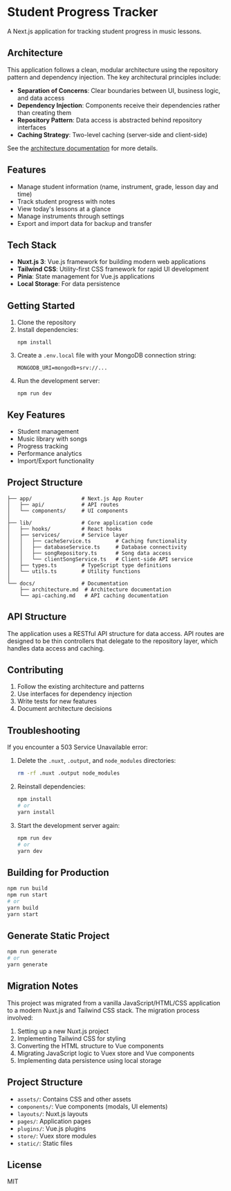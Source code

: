 # Student Progress Tracker

A Next.js application for tracking student progress in music lessons.

## Architecture

This application follows a clean, modular architecture using the repository pattern and dependency injection. The key architectural principles include:

- **Separation of Concerns**: Clear boundaries between UI, business logic, and data access
- **Dependency Injection**: Components receive their dependencies rather than creating them
- **Repository Pattern**: Data access is abstracted behind repository interfaces
- **Caching Strategy**: Two-level caching (server-side and client-side)

See the [architecture documentation](./docs/architecture.md) for more details.

## Features

- Manage student information (name, instrument, grade, lesson day and time)
- Track student progress with notes
- View today's lessons at a glance
- Manage instruments through settings
- Export and import data for backup and transfer

## Tech Stack

- **Nuxt.js 3**: Vue.js framework for building modern web applications
- **Tailwind CSS**: Utility-first CSS framework for rapid UI development
- **Pinia**: State management for Vue.js applications
- **Local Storage**: For data persistence

## Getting Started

1. Clone the repository
2. Install dependencies:
   ```
   npm install
   ```
3. Create a `.env.local` file with your MongoDB connection string:
   ```
   MONGODB_URI=mongodb+srv://...
   ```
4. Run the development server:
   ```
   npm run dev
   ```

## Key Features

- Student management
- Music library with songs
- Progress tracking
- Performance analytics
- Import/Export functionality

## Project Structure

```
├── app/                # Next.js App Router
│   ├── api/            # API routes
│   └── components/     # UI components
│
├── lib/                # Core application code
│   ├── hooks/          # React hooks
│   ├── services/       # Service layer
│   │   ├── cacheService.ts        # Caching functionality
│   │   ├── databaseService.ts     # Database connectivity
│   │   ├── songRepository.ts      # Song data access
│   │   └── clientSongService.ts   # Client-side API service
│   ├── types.ts        # TypeScript type definitions
│   └── utils.ts        # Utility functions
│
└── docs/               # Documentation
    ├── architecture.md  # Architecture documentation
    └── api-caching.md   # API caching documentation
```

## API Structure

The application uses a RESTful API structure for data access. API routes are designed to be thin controllers that delegate to the repository layer, which handles data access and caching.

## Contributing

1. Follow the existing architecture and patterns
2. Use interfaces for dependency injection
3. Write tests for new features
4. Document architecture decisions

## Troubleshooting

If you encounter a 503 Service Unavailable error:

1. Delete the `.nuxt`, `.output`, and `node_modules` directories:
   ```bash
   rm -rf .nuxt .output node_modules
   ```

2. Reinstall dependencies:
   ```bash
   npm install
   # or
   yarn install
   ```

3. Start the development server again:
   ```bash
   npm run dev
   # or
   yarn dev
   ```

## Building for Production

```bash
npm run build
npm run start
# or
yarn build
yarn start
```

## Generate Static Project

```bash
npm run generate
# or
yarn generate
```

## Migration Notes

This project was migrated from a vanilla JavaScript/HTML/CSS application to a modern Nuxt.js and Tailwind CSS stack. The migration process involved:

1. Setting up a new Nuxt.js project
2. Implementing Tailwind CSS for styling
3. Converting the HTML structure to Vue components
4. Migrating JavaScript logic to Vuex store and Vue components
5. Implementing data persistence using local storage

## Project Structure

- `assets/`: Contains CSS and other assets
- `components/`: Vue components (modals, UI elements)
- `layouts/`: Nuxt.js layouts
- `pages/`: Application pages
- `plugins/`: Vue.js plugins
- `store/`: Vuex store modules
- `static/`: Static files

## License

MIT 